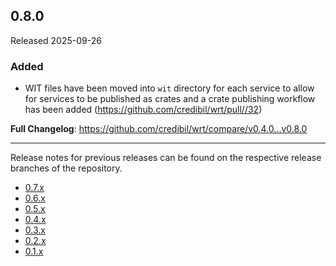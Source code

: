## 0.8.0

Released 2025-09-26

### Added

* WIT files have been moved into `wit` directory for each service to allow for services to be
  published as crates and a crate publishing workflow has been added
  (https://github.com/credibil/wrt/pull//32)

**Full Changelog**: https://github.com/credibil/wrt/compare/v0.4.0...v0.8.0

---

Release notes for previous releases can be found on the respective release 
branches of the repository.

<!-- ARCHIVE_START -->
* [0.7.x](https://github.com/credibil/wrt/blob/release-0.7.0/RELEASES.md)
* [0.6.x](https://github.com/credibil/wrt/blob/release-0.6.0/RELEASES.md)
* [0.5.x](https://github.com/credibil/wrt/blob/release-0.5.0/RELEASES.md)
* [0.4.x](https://github.com/credibil/wrt/blob/release-0.4.0/RELEASES.md)
* [0.3.x](https://github.com/credibil/wrt/blob/release-0.3.0/RELEASES.md)
* [0.2.x](https://github.com/credibil/wrt/blob/release-0.2.0/RELEASES.md)
* [0.1.x](https://github.com/credibil/core/blob/release-0.1.0/RELEASES.md)
